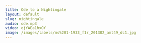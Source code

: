 ```yaml
---
title: Ode to a Nightingale
layout: default
slug: nightingale
audio: ode.mp3
video: ojYAEa1hxOY
image: /images/labels/ms%201-1933_f1r_201302_amt49_dc1.jpg
---
```

